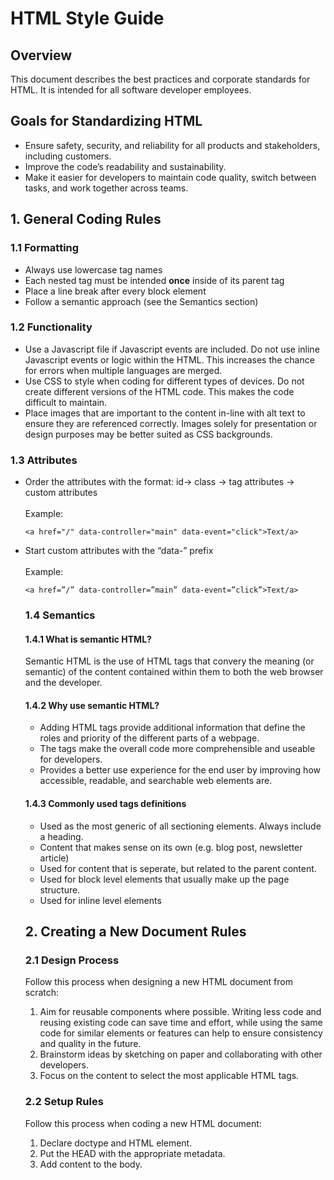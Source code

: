 # HTML Style Guide

## Overview
This document describes the best practices and corporate standards for HTML. It is intended for all software developer employees. 

## Goals for Standardizing HTML
* Ensure safety, security, and reliability for all products and stakeholders, including customers. 
* Improve the code’s readability and sustainability.
* Make it easier for developers to maintain code quality, switch between tasks, and work together across teams.

## 1. General Coding Rules

### 1.1 Formatting
* Always use lowercase tag names
* Each nested tag must be intended **once** inside of its parent tag
* Place a line break after every block element
* Follow a semantic approach (see the Semantics section)

### 1.2 Functionality
* Use a Javascript file if Javascript events are included. Do not use inline Javascript events or logic within the HTML. This increases the chance for errors when multiple languages are merged.
* Use CSS to style when coding for different types of devices. Do not create different versions of the HTML code. This makes the code difficult to maintain.
* Place images that are important to the content in-line with alt text to ensure they are referenced correctly. Images solely for presentation or design purposes may be better suited as CSS backgrounds.

### 1.3 Attributes
* Order the attributes with the format: id-> class -> tag attributes -> custom attributes
    <br><br>Example:
    ```
    <a href="/" data-controller="main" data-event="click">Text/a>
    ```
* Start custom attributes with the “data-” prefix
  <br><br>Example:
  ```
  <a href=”/” data-controller=”main” data-event=”click”>Text/a>
  ```

  ### 1.4 Semantics

  #### 1.4.1 What is semantic HTML?
  Semantic HTML is the use of HTML tags that convery the meaning (or semantic) of the content contained within them to both the web browser and the developer.

  #### 1.4.2 Why use semantic HTML?
  * Adding HTML tags provide additional information that define the roles and priority of the different parts of a webpage.
  * The tags make the overall code more comprehensible and useable for developers.
  * Provides a better use experience for the end user by improving how accessible, readable, and searchable web elements are.
 
  #### 1.4.3 Commonly used tags definitions
  * <section> Used as the most generic of all sectioning elements. Always include a heading. 
  * <article> Content that makes sense on its own (e.g. blog post, newsletter article)
  * <aside> Used for content that is seperate, but related to the parent content.
  * <div> Used for block level elements that usually make up the page structure.
  * <span> Used for inline level elements
 
  ## 2. Creating a New Document Rules

  ### 2.1 Design Process
  Follow this process when designing a new HTML document from scratch:
  1. Aim for reusable components where possible. Writing less code and reusing existing code can save time and effort, while using the same code for similar elements or features can help to ensure consistency and quality in the future.
  2. Brainstorm ideas by sketching on paper and collaborating with other developers.
  3. Focus on the content to select the most applicable HTML tags.

  ### 2.2 Setup Rules
  Follow this process when coding a new HTML document:
  1. Declare doctype and HTML element.
  2. Put the HEAD with the appropriate metadata.
  3. Add content to the body.
 
